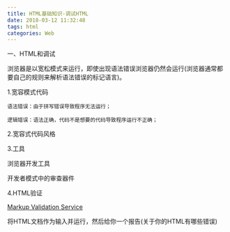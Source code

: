 ```yaml
---
title: HTML基础知识-调试HTML
date: 2018-03-12 11:32:48
tags: html
categories: Web
---
```



一、HTML和调试

浏览器是以宽松模式来运行，即使出现语法错误浏览器仍然会运行(浏览器通常都要自己的规则来解析语法错误的标记语言)。

1.宽容模式代码
	
	语法错误：由于拼写错误导致程序无法运行；
	
	逻辑错误：语法正确，代码不是想要的代码导致程序运行不正确；

2.宽容式代码风格


3.工具

浏览器开发工具

开发者模式中的审查器件

4.HTML验证

[Markup Validation Service ](https://validator.w3.org/)

将HTML文档作为输入并运行，然后给你一个报告(关于你的HTML有哪些错误)
